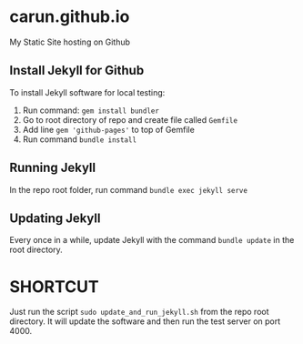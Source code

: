 # carun.github.io #

My Static Site hosting on Github

## Install Jekyll for Github ##

To install Jekyll software for local testing:

1. Run command: `gem install bundler`
1. Go to root directory of repo and create file called `Gemfile`
1. Add line `gem 'github-pages'` to top of Gemfile
1. Run command `bundle install`

## Running Jekyll ##

In the repo root folder, run command `bundle exec jekyll serve`

## Updating Jekyll ##

Every once in a while, update Jekyll with the command `bundle update` in the root directory.

# SHORTCUT #

Just run the script `sudo update_and_run_jekyll.sh` from the repo root directory. It will update the software and then run the test server on port 4000.
